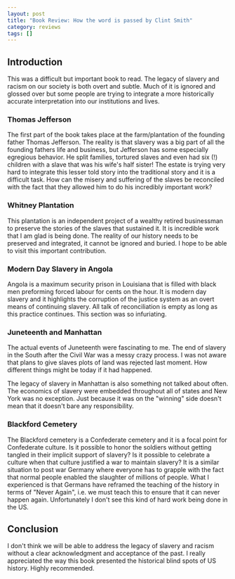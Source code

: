 ```yaml
---
layout: post
title: "Book Review: How the word is passed by Clint Smith"
category: reviews
tags: []
---
```


## Introduction

This was a difficult but important book to read. The legacy of slavery and
racism on our society is both overt and subtle. Much of it is ignored and
glossed over but some people are trying to integrate a more historically
accurate interpretation into our institutions and lives.

### Thomas Jefferson

The first part of the book takes place at the farm/plantation of the
founding father Thomas Jefferson. The reality is that slavery was a big part
of all the founding fathers life and business, but Jefferson has some
especially egregious behavior. He split families, tortured slaves and even
had six (!) children with a slave that was his wife's half sister! The
estate is trying very hard to integrate this lesser told story into the
traditional story and it is a difficult task. How can the misery and
suffering of the slaves be reconciled with the fact that they allowed him to
do his incredibly important work?

### Whitney Plantation

This plantation is an independent project of a wealthy retired businessman
to preserve the stories of the slaves that sustained it. It is incredible
work that I am glad is being done. The reality of our history needs to be
preserved and integrated, it cannot be ignored and buried. I hope to be able
to visit this important contribution.

### Modern Day Slavery in Angola

Angola is a maximum security prison in Louisiana that is filled with black
men preforming forced labour for cents on the hour. It is modern day slavery
and it highlights the corruption of the justice system as an overt means of
continuing slavery. All talk of reconciliation is empty as long as this
practice continues. This section was so infuriating.

### Juneteenth and Manhattan

The actual events of Juneteenth were fascinating to me. The end of slavery
in the South after the Civil War was a messy crazy process. I was not aware
that plans to give slaves plots of land was rejected last moment. How
different things might be today if it had happened.

The legacy of slavery in Manhattan is also something not talked about
often. The economics of slavery were embedded throughout all of states and
New York was no exception. Just because it was on the "winning" side doesn't
mean that it doesn't bare any responsibility.

### Blackford Cemetery

The Blackford cemetery is a Confederate cemetery and it is a focal point for
Confederate culture. Is it possible to honor the soldiers without getting
tangled in their implicit support of slavery? Is it possible to celebrate a
culture when that culture justified a war to maintain slavery? It is a
similar situation to post war Germany where everyone has to grapple with the
fact that normal people enabled the slaughter of millions of people. What I
experienced is that Germans have reframed the teaching of the history in
terms of "Never Again", i.e. we must teach this to ensure that it can never
happen again. Unfortunately I don't see this kind of hard work being done in
the US.

## Conclusion

I don't think we will be able to address the legacy of slavery and racism
without a clear acknowledgment and acceptance of the past. I really
appreciated the way this book presented the historical blind spots of US
history. Highly recommended.
